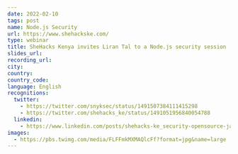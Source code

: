 ```yaml
---
date: 2022-02-10
tags: post
name: Node.js Security 
url: https://www.shehackske.com/
type: webinar
title: SheHacks Kenya invites Liran Tal to a Node.js security session
slides_url:
recording_url:
city: 
country: 
country_code: 
language: English
recognitions:
  twitter:
    - https://twitter.com/snyksec/status/1491507384111415298
    - https://twitter.com/shehacks_ke/status/1491051956840054788
  linkedin:
    - https://www.linkedin.com/posts/shehacks-ke_security-opensource-javascript-activity-6896818281265684480-CV1g
images:
  - https://pbs.twimg.com/media/FLFFmkMXMAQlcFf?format=jpg&name=large
---
```

